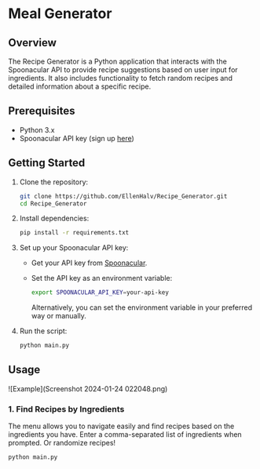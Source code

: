 # Meal Generator

## Overview

The Recipe Generator is a Python application that interacts with the Spoonacular API to provide recipe suggestions based on user input for ingredients. It also includes functionality to fetch random recipes and detailed information about a specific recipe.

## Prerequisites

- Python 3.x
- Spoonacular API key (sign up [here](https://spoonacular.com/food-api))

## Getting Started

1. Clone the repository:

    ```bash
    git clone https://github.com/EllenHalv/Recipe_Generator.git
    cd Recipe_Generator
    ```

2. Install dependencies:

    ```bash
    pip install -r requirements.txt
    ```

3. Set up your Spoonacular API key:

    - Get your API key from [Spoonacular](https://spoonacular.com/food-api).
    - Set the API key as an environment variable:

      ```bash
      export SPOONACULAR_API_KEY=your-api-key
      ```

      Alternatively, you can set the environment variable in your preferred way or manually.

4. Run the script:

    ```bash
    python main.py
    ```

## Usage

![Example](Screenshot 2024-01-24 022048.png)

### 1. Find Recipes by Ingredients

The menu allows you to navigate easily and find recipes based on the ingredients you have. Enter a comma-separated list of ingredients when prompted. Or randomize recipes!

```bash
python main.py
